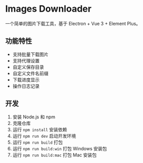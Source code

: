 # Images Downloader

一个简单的图片下载工具，基于 Electron + Vue 3 + Element Plus。

## 功能特性

- 支持批量下载图片
- 支持代理设置
- 自定义保存目录
- 自定义文件名前缀
- 下载进度显示
- 操作日志记录

## 开发

1. 安装 Node.js 和 npm
2. 克隆仓库
3. 运行 `npm install` 安装依赖
4. 运行 `npm run dev` 启动开发环境
5. 运行 `npm run build` 打包
6. 运行 `npm run build:win` 打包 Windows 安装包
7. 运行 `npm run build:mac` 打包 Mac 安装包

